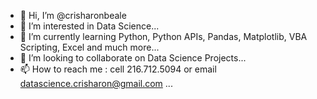 - 👋 Hi, I’m @crisharonbeale
- 👀 I’m interested in Data Science...
- 🌱 I’m currently learning Python, Python APIs, Pandas, Matplotlib, VBA Scripting, Excel and much more...
- 💞️ I’m looking to collaborate on Data Science Projects...
- 📫 How to reach me : cell 216.712.5094 or email datascience.crisharon@gmail.com ...

<!---
crisharonbeale/crisharonbeale is a ✨ special ✨ repository because its `README.md` (this file) appears on your GitHub profile.
You can click the Preview link to take a look at your changes.
--->
